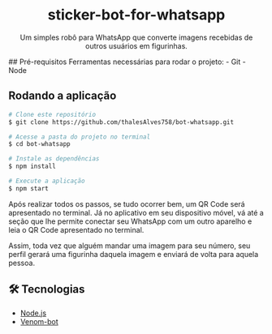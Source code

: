 <div style="text-align: center">
	<h1>sticker-bot-for-whatsapp</h1>
    <p>
        Um simples robô para WhatsApp que converte imagens recebidas de outros usuários em figurinhas.
    </p>
</div>
## Pré-requisitos
Ferramentas necessárias para rodar o projeto:
- Git
- Node

## Rodando a aplicação

```bash
# Clone este repositório
$ git clone https://github.com/thalesAlves758/bot-whatsapp.git

# Acesse a pasta do projeto no terminal
$ cd bot-whatsapp

# Instale as dependências
$ npm install

# Execute a aplicação
$ npm start
```

Após realizar todos os passos, se tudo ocorrer bem, um QR Code será apresentado no terminal. Já no aplicativo em seu dispositivo móvel, vá até a seção que lhe permite conectar seu WhatsApp com um outro aparelho e leia o QR Code apresentado no terminal.

Assim, toda vez que alguém mandar uma imagem para seu número, seu perfil gerará uma figurinha daquela imagem e enviará de volta para aquela pessoa.

## :hammer_and_wrench: Tecnologias

- [Node.js](https://nodejs.org/en/)
- [Venom-bot](https://github.com/orkestral/venom)
